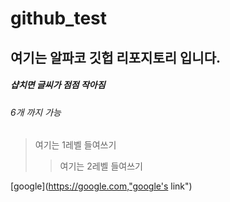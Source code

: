 # github_test
## 여기는 알파코 깃헙 리포지토리 입니다.

##### 샵치면 글씨가 점점 작아짐
###### 6개 까지 가능

> 여기는 1레벨 들여쓰기 
> > 여기는 2레벨 들여쓰기

[google](https://google.com,"google's link")

